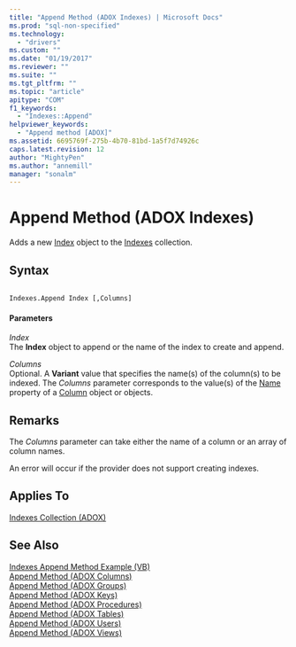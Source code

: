 ```yaml
---
title: "Append Method (ADOX Indexes) | Microsoft Docs"
ms.prod: "sql-non-specified"
ms.technology:
  - "drivers"
ms.custom: ""
ms.date: "01/19/2017"
ms.reviewer: ""
ms.suite: ""
ms.tgt_pltfrm: ""
ms.topic: "article"
apitype: "COM"
f1_keywords: 
  - "Indexes::Append"
helpviewer_keywords: 
  - "Append method [ADOX]"
ms.assetid: 6695769f-275b-4b70-81bd-1a5f7d74926c
caps.latest.revision: 12
author: "MightyPen"
ms.author: "annemill"
manager: "sonalm"
---
```

# Append Method (ADOX Indexes)
Adds a new [Index](../../../ado/reference/adox-api/index-object-adox.md) object to the [Indexes](../../../ado/reference/adox-api/indexes-collection-adox.md) collection.  
  
## Syntax  
  
```  
  
Indexes.Append Index [,Columns]  
```  
  
#### Parameters  
 *Index*  
 The **Index** object to append or the name of the index to create and append.  
  
 *Columns*  
 Optional. A **Variant** value that specifies the name(s) of the column(s) to be indexed. The *Columns* parameter corresponds to the value(s) of the [Name](../../../ado/reference/adox-api/name-property-adox.md) property of a [Column](../../../ado/reference/adox-api/column-object-adox.md) object or objects.  
  
## Remarks  
 The *Columns* parameter can take either the name of a column or an array of column names.  
  
 An error will occur if the provider does not support creating indexes.  
  
## Applies To  
 [Indexes Collection (ADOX)](../../../ado/reference/adox-api/indexes-collection-adox.md)  
  
## See Also  
 [Indexes Append Method Example (VB)](../../../ado/reference/adox-api/indexes-append-method-example-vb.md)   
 [Append Method (ADOX Columns)](../../../ado/reference/adox-api/append-method-adox-columns.md)   
 [Append Method (ADOX Groups)](../../../ado/reference/adox-api/append-method-adox-groups.md)   
 [Append Method (ADOX Keys)](../../../ado/reference/adox-api/append-method-adox-keys.md)   
 [Append Method (ADOX Procedures)](../../../ado/reference/adox-api/append-method-adox-procedures.md)   
 [Append Method (ADOX Tables)](../../../ado/reference/adox-api/append-method-adox-tables.md)   
 [Append Method (ADOX Users)](../../../ado/reference/adox-api/append-method-adox-users.md)   
 [Append Method (ADOX Views)](../../../ado/reference/adox-api/append-method-adox-views.md)